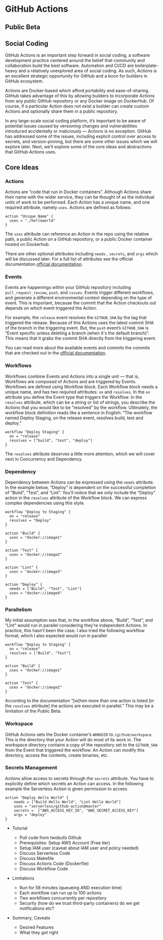 # GitHub Actions 
## Public Beta
## Social Coding 
GitHub Actions is an important step forward in social coding, a software development practice centered around the belief that community and collaboration build the best software. Automation and CI/CD are boilerplate-heavy and a relatively unexplored area of social coding. As such, Actions is an excellent strategic opportunity for GitHub and a boon for builders in GitHub ecosystem.

Actions are Docker-based which afford portability and ease-of-sharing. GitHub takes advantage of this by allowing builders to incorporate Actions from any public GitHub repository or any Docker image on DockerHub. Of course, if a particular Action does not exist a builder can create custom Actions and optionally share them in a public repository. 

In any large-scale social coding platform, it’s important to be aware of potential issues caused by versioning changes and vulnerabilities introduced accidentally or maliciously — Actions is no exception. GitHub has addressed some of the issues, including explicit control over access to secrets, and version-pinning, but there are some other issues which we will explore later. Next, we’ll explore some of the core ideas and abstractions that GitHub Actions uses. 

## Core Ideas

### Actions
Actions are “code that run in Docker containers”.  Although Actions share their name with the wider service, they can be thought of as the individual units of work to be performed. Each Action has a unique name, and one required attribute, namely  `uses`.  Actions are defined as follows:

```
action "Unique Name" {
  uses = "./helloworld"
}
```

The `uses` attribute can reference an Action in the repo using the relative path, a public Action on a GitHub repository, or a public Docker container hosted on Dockerhub.

There are other optional attributes including `needs` , `secrets`, and `args` which will be discussed later. For a full list of attributes see the official documentation [official documentation](https://developer.github.com/actions/creating-workflows/workflow-configuration-options/#actions-attributes).

### Events 
Events are happenings within your GitHub repository including `pull_request_review`, `push`, and `issues`. Events trigger different workflows, and generate a different environmental context depending on the type of event. This is important, because the commit that the Action checkouts out depends on which event triggered the Action. 

For example, the `release` event resolves the `GITHUB_SHA` by the tag that triggered the release. Because of this Actions uses the latest commit SHA of the branch in the triggering event. But, the `push` event’s `GITHUB_SHA` is “Event specific unless deleting a branch (when it's the default branch)”. This means that it grabs the commit SHA directly from the triggering event. 

You can read more about the available events and commits the commits that are checked out in the [official documentation](https://developer.github.com/actions/creating-workflows/workflow-configuration-options/#events-supported-in-workflow-files). 

### Workflows
Workflows combine Events and Actions into a single unit — that is, Workflows are composed of Actions and are triggered by Events. 
Workflows are defined using Workflow block. Each Workflow block needs a unique name, and has two required attributes: `on` and `resolves`. In the `on` attribute you define the Event type that triggers the Workflow. In the `resolves` attribute, which can be a string or list of strings, you describe the Actions that you would like to be “resolved” by the workflow. Ultimately, the workflow block definition reads like a sentence in English: “The workflow named Deploy Staging, on the release event, resolves build, test and deploy.” 

```
workflow "Deploy Staging" {
  on = "release"
  resolves = ["build", "test", "deploy"]
}
```

The `resolves` attribute deserves a little more attention, which we will cover next in Concurrency and Dependency.

### Dependency
Dependency between Actions can be expressed using the `needs` attribute.  In the example below, “Deploy” is dependent on the successful completion of “Build”, “Test”, and “Lint”. You’ll notice that we only include the “Deploy” action in the `resolves` attribute of the Workflow block. We can express complex dependencies using this style.  
```
workflow "Deploy to Staging" {
  on = "release"
  resolves = "Deploy"
}

action "Build" {
  uses = "docker://image1"
}

action "Test" {
  uses = "docker://image2"
}

action "Lint" {
  uses = "docker://image3"
}

action "Deploy" {
  needs = ["Build", "Test", "Lint"]
  uses = "docker://image4"
}
```

### Parallelism 
My initial assumption was that, in the workflow above, “Build”, “Test”, and “Lint” would run in parallel considering they’re independent Actions. In practice, this hasn’t been the case. I also tried the following workflow format, which I also expected would run in parallel:
```
workflow "Deploy to Staging" {
  on = "release"
  resolves = ["Build", "Test"]
}

action "Build" {
  uses = "docker://image1"
}

action "Test" {
  uses = "docker://image2"
}
```

According to the documentation “[w]hen more than one action is listed [in the `resolves` attribute] the actions are executed in parallel.” This may be a limitation of the Public Beta.

### Workspace
GitHub Actions sets the Docker container’s `WORKDIR` to `/github/workspace`. This is the directory that your Action will do most of its work in. The workspace directory contains a copy of the repository set to the `GITHUB_SHA`  from the Event that triggered the workflow. An Action can modify this directory, access the contents, create binaries, etc. 

### Secrets Management
Actions allow access to secrets through the `secrets` attribute. You have to explicitly define which secrets an Action can access. In the following example the Serverless Action is given permission to access 

```
action "Deploy Hello World" {
    needs = ["Build Hello World", "Lint Hello World"]
    uses = "serverless/github-action@master"
    secrets =  ["AWS_ACCESS_KEY_ID", "AWS_SECRET_ACCESS_KEY"]
    args = "deploy"
}
```

- Tutorial 
	- Pull code from twobulls Github
	- Prerequisites: Setup AWS Account (Free tier)
	- Setup IAM user (caveat about IAM user and policy needed)
	- Discuss Serverless Code
	- Discuss Makefile
	- Discuss Actions Code (Dockerfile)
	- Discuss Workflow Code 

- Limitations 	
	- Run for 58 minutes (queueing AND execution time) 
	- Each workflow can run up to 100 actions
	- Two workflows concurrently per repository
	- Security (how do we trust third-party containers) do we get notifications etc?

- Summary, Caveats
	- Desired Features
	- What they got right 






